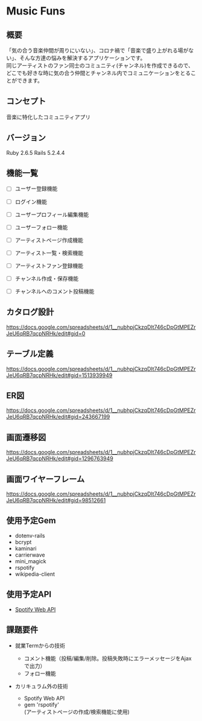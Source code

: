 # Music Funs

## 概要
「気の合う音楽仲間が周りにいない」、コロナ禍で「音楽で盛り上がれる場がない」、そんな方達の悩みを解決するアプリケーションです。  
同じアーティストのファン同士のコミュニティ(チャンネル)を作成できるので、どこでも好きな時に気の合う仲間とチャンネル内でコミュニケーションをとることができます。

## コンセプト
音楽に特化したコミュニティアプリ

## バージョン
Ruby 2.6.5 Rails 5.2.4.4

## 機能一覧
- [ ] ユーザー登録機能
- [ ] ログイン機能
- [ ] ユーザープロフィール編集機能
- [ ] ユーザーフォロー機能
- [ ] アーティストページ作成機能
- [ ] アーティスト一覧・検索機能
- [ ] アーティストファン登録機能
- [ ] チャンネル作成・保存機能
- [ ] チャンネルへのコメント投稿機能



## カタログ設計
https://docs.google.com/spreadsheets/d/1__nubhpjCkzqDlt746cDpGtMPEZrJeU6qRB7qcpNRHk/edit#gid=0

## テーブル定義
https://docs.google.com/spreadsheets/d/1__nubhpjCkzqDlt746cDpGtMPEZrJeU6qRB7qcpNRHk/edit#gid=1513939949

## ER図
https://docs.google.com/spreadsheets/d/1__nubhpjCkzqDlt746cDpGtMPEZrJeU6qRB7qcpNRHk/edit#gid=243667199

## 画面遷移図
https://docs.google.com/spreadsheets/d/1__nubhpjCkzqDlt746cDpGtMPEZrJeU6qRB7qcpNRHk/edit#gid=1296763949

## 画面ワイヤーフレーム
https://docs.google.com/spreadsheets/d/1__nubhpjCkzqDlt746cDpGtMPEZrJeU6qRB7qcpNRHk/edit#gid=98512661


## 使用予定Gem
- dotenv-rails
- bcrypt
- kaminari
- carrierwave
- mini_magick
- rspotify
- wikipedia-client

## 使用予定API
- [Spotify Web API](https://developer.spotify.com/documentation/web-api/)

## 課題要件
* 就業Termからの技術
  * コメント機能（投稿/編集/削除。投稿失敗時にエラーメッセージをAjaxで出力）
  * フォロー機能

* カリキュラム外の技術
  * Spotify Web API
  * gem 'rspotify'  
  (アーティストページの作成/検索機能に使用)